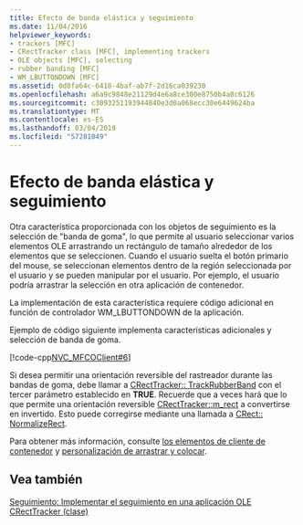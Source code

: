 ```yaml
---
title: Efecto de banda elástica y seguimiento
ms.date: 11/04/2016
helpviewer_keywords:
- trackers [MFC]
- CRectTracker class [MFC], implementing trackers
- OLE objects [MFC], selecting
- rubber banding [MFC]
- WM_LBUTTONDOWN [MFC]
ms.assetid: 0d0fa64c-6418-4baf-ab7f-2d16ca039230
ms.openlocfilehash: a6a9c9848e21129d4e6a8ce300e8750b4a0c6126
ms.sourcegitcommit: c3093251193944840e3d0a068ecc30e6449624ba
ms.translationtype: MT
ms.contentlocale: es-ES
ms.lasthandoff: 03/04/2019
ms.locfileid: "57281049"
---
```

# <a name="rubber-banding-and-trackers"></a>Efecto de banda elástica y seguimiento

Otra característica proporcionada con los objetos de seguimiento es la selección de "banda de goma", lo que permite al usuario seleccionar varios elementos OLE arrastrando un rectángulo de tamaño alrededor de los elementos que se seleccionen. Cuando el usuario suelta el botón primario del mouse, se seleccionan elementos dentro de la región seleccionada por el usuario y se pueden manipular por el usuario. Por ejemplo, el usuario podría arrastrar la selección en otra aplicación de contenedor.

La implementación de esta característica requiere código adicional en función de controlador WM_LBUTTONDOWN de la aplicación.

Ejemplo de código siguiente implementa características adicionales y selección de banda de goma.

[!code-cpp[NVC_MFCOClient#6](../mfc/codesnippet/cpp/rubber-banding-and-trackers_1.cpp)]

Si desea permitir una orientación reversible del rastreador durante las bandas de goma, debe llamar a [CRectTracker:: TrackRubberBand](../mfc/reference/crecttracker-class.md#trackrubberband) con el tercer parámetro establecido en **TRUE**. Recuerde que a veces hará que lo que permite una orientación reversible [CRectTracker::m_rect](../mfc/reference/crecttracker-class.md#m_rect) a convertirse en invertido. Esto puede corregirse mediante una llamada a [CRect:: NormalizeRect](../atl-mfc-shared/reference/crect-class.md#normalizerect).

Para obtener más información, consulte [los elementos de cliente de contenedor](../mfc/containers-client-items.md) y [personalización de arrastrar y colocar](../mfc/drag-and-drop-customizing.md).

## <a name="see-also"></a>Vea también

[Seguimiento: Implementar el seguimiento en una aplicación OLE](../mfc/trackers-implementing-trackers-in-your-ole-application.md)<br/>
[CRectTracker (clase)](../mfc/reference/crecttracker-class.md)
